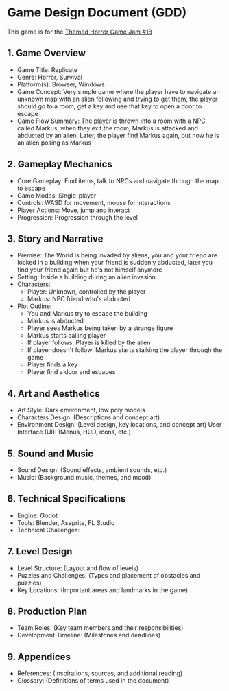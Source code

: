 # Game Design Document (GDD)

This game is for the [Themed Horror Game Jam #18](https://itch.io/jam/themed-horror-game-jam-18)

## 1. Game Overview

- Game Title: Replicate
- Genre: Horror, Survival
- Platform(s): Browser, Windows
- Game Concept: Very simple game where the player have to navigate an unknown map with an alien following and trying to get them, the player should go to a room, get a key and use that key to open a door to escape
- Game Flow Summary: The player is thrown into a room with a NPC called Markus, when they exit the room, Markus is attacked and abducted by an alien. Later, the player find Markus again, but now he is an alien posing as Markus

## 2. Gameplay Mechanics

- Core Gameplay: Find items, talk to NPCs and navigate through the map to escape
- Game Modes: Single-player
- Controls: WASD for movement, mouse for interactions
- Player Actions: Move, jump and interact
- Progression: Progression through the level

## 3. Story and Narrative

- Premise: The World is being invaded by aliens, you and your friend are locked in a building when your friend is suddenly abducted, later you find your friend again but he's not himself anymore
- Setting: Inside a building during an alien invasion
- Characters:
  - Player: Unknown, controlled by the player
  - Markus: NPC friend who's abducted
- Plot Outline:
  - You and Markus try to escape the building
  - Markus is abducted
  - Player sees Markus being taken by a strange figure
  - Markus starts calling player
  - If player follows: Player is killed by the alien
  - If player doesn't follow: Markus starts stalking the player through the game
  - Player finds a key
  - Player find a door and escapes
  
## 4. Art and Aesthetics

- Art Style: Dark environment, low poly models
- Characters Design: (Descriptions and concept art)
- Environment Design: (Level design, key locations, and concept art)
User Interface (UI): (Menus, HUD, icons, etc.)

## 5. Sound and Music

- Sound Design: (Sound effects, ambient sounds, etc.)
- Music: (Background music, themes, and mood)

## 6. Technical Specifications

- Engine: Godot
- Tools: Blender, Aseprite, FL Studio
- Technical Challenges:

## 7. Level Design

- Level Structure: (Layout and flow of levels)
- Puzzles and Challenges: (Types and placement of obstacles and puzzles)
- Key Locations: (Important areas and landmarks in the game)

## 8. Production Plan

- Team Roles: (Key team members and their responsibilities)
- Development Timeline: (Milestones and deadlines)

## 9. Appendices

- References: (Inspirations, sources, and additional reading)
- Glossary: (Definitions of terms used in the document)
